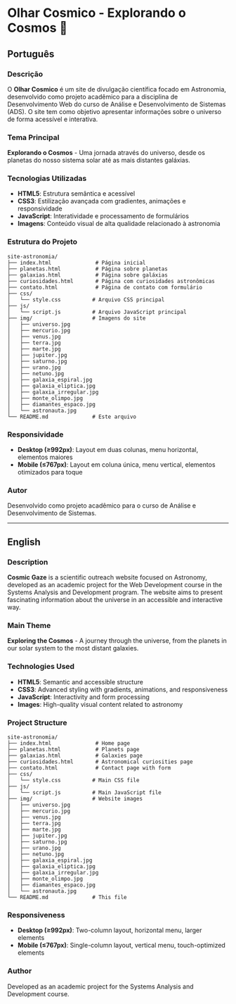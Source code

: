 # Olhar Cosmico - Explorando o Cosmos 🌌

## Português

### Descrição
O **Olhar Cosmico** é um site de divulgação científica focado em Astronomia, desenvolvido como projeto acadêmico para a disciplina de Desenvolvimento Web do curso de Análise e Desenvolvimento de Sistemas (ADS). O site tem como objetivo apresentar informações sobre o universo de forma acessível e interativa.

### Tema Principal
**Explorando o Cosmos** - Uma jornada através do universo, desde os planetas do nosso sistema solar até as mais distantes galáxias.

### Tecnologias Utilizadas
- **HTML5**: Estrutura semântica e acessível
- **CSS3**: Estilização avançada com gradientes, animações e responsividade
- **JavaScript**: Interatividade e processamento de formulários
- **Imagens**: Conteúdo visual de alta qualidade relacionado à astronomia

### Estrutura do Projeto
```
site-astronomia/
├── index.html              # Página inicial
├── planetas.html           # Página sobre planetas
├── galaxias.html           # Página sobre galáxias
├── curiosidades.html       # Página com curiosidades astronômicas
├── contato.html            # Página de contato com formulário
├── css/
│   └── style.css          # Arquivo CSS principal
├── js/
│   └── script.js          # Arquivo JavaScript principal
├── img/                   # Imagens do site
│   ├── universo.jpg
│   ├── mercurio.jpg
│   ├── venus.jpg
│   ├── terra.jpg
│   ├── marte.jpg
│   ├── jupiter.jpg
│   ├── saturno.jpg
│   ├── urano.jpg
│   ├── netuno.jpg
│   ├── galaxia_espiral.jpg
│   ├── galaxia_eliptica.jpg
│   ├── galaxia_irregular.jpg
│   ├── monte_olimpo.jpg
│   ├── diamantes_espaco.jpg
│   └── astronauta.jpg
└── README.md              # Este arquivo
```

### Responsividade
- **Desktop (≥992px)**: Layout em duas colunas, menu horizontal, elementos maiores
- **Mobile (≤767px)**: Layout em coluna única, menu vertical, elementos otimizados para toque

### Autor
Desenvolvido como projeto acadêmico para o curso de Análise e Desenvolvimento de Sistemas.

---

## English

### Description
**Cosmic Gaze** is a scientific outreach website focused on Astronomy, developed as an academic project for the Web Development course in the Systems Analysis and Development program. The website aims to present fascinating information about the universe in an accessible and interactive way.

### Main Theme
**Exploring the Cosmos** - A journey through the universe, from the planets in our solar system to the most distant galaxies.

### Technologies Used
- **HTML5**: Semantic and accessible structure
- **CSS3**: Advanced styling with gradients, animations, and responsiveness
- **JavaScript**: Interactivity and form processing
- **Images**: High-quality visual content related to astronomy

### Project Structure
```
site-astronomia/
├── index.html              # Home page
├── planetas.html           # Planets page
├── galaxias.html           # Galaxies page
├── curiosidades.html       # Astronomical curiosities page
├── contato.html            # Contact page with form
├── css/
│   └── style.css          # Main CSS file
├── js/
│   └── script.js          # Main JavaScript file
├── img/                   # Website images
│   ├── universo.jpg
│   ├── mercurio.jpg
│   ├── venus.jpg
│   ├── terra.jpg
│   ├── marte.jpg
│   ├── jupiter.jpg
│   ├── saturno.jpg
│   ├── urano.jpg
│   ├── netuno.jpg
│   ├── galaxia_espiral.jpg
│   ├── galaxia_eliptica.jpg
│   ├── galaxia_irregular.jpg
│   ├── monte_olimpo.jpg
│   ├── diamantes_espaco.jpg
│   └── astronauta.jpg
└── README.md              # This file
```

### Responsiveness
- **Desktop (≥992px)**: Two-column layout, horizontal menu, larger elements
- **Mobile (≤767px)**: Single-column layout, vertical menu, touch-optimized elements

### Author
Developed as an academic project for the Systems Analysis and Development course.
